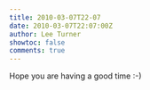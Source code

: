 ```yaml
---
title: 2010-03-07T22-07
date: 2010-03-07T22:07:00Z
author: Lee Turner
showtoc: false
comments: true
---
```


Hope you are having a good time :-)

